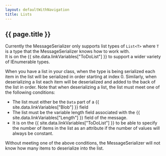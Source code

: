 ```yaml
---
layout: defaultWithNavigation
title: Lists
---
```

## {{ page.title }}

Currently the MessageSerializer only supports list types of `List<T>` where `T` is a type that the MessageSerializer knows how to work with.  
It is on the {{ site.data.linkVariables["ToDoList"] }} to support a wider variety of IEnumerable<T> types.

When you have a list in your class, when the type is being serialized each item in the list will be serialized in order starting at index 0.
Similarly, when deserializing a list each item will be deserialized and added to the back of the list in order.  Note that when deserializing
a list, the list must meet one of the following conditions:

* The list must either be the `Data` part of a {{ site.data.linkVariables["Blob"] }} field
* The list must be the variable length field associated with the {{ site.data.linkVariables["Length"] }} field of the message.
* It is on the {{ site.data.linkVariables["ToDoList"] }} to be able to specify the number of items in the list as an attribute if
the number of values will always be constant.

Without meeting one of the above conditions, the MessageSerializer will not know how many items to deserialize into the list.
